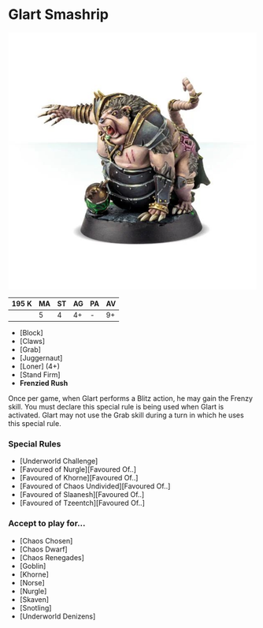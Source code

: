 # Glart Smashrip

![](../media/starplayers/GlartSmashrip01.jpg)

| 195 K  | MA | ST | AG | PA | AV |
| --- | --- | --- | --- | --- | --- |
| | 5 | 4 | 4+ | - | 9+ |

* [Block]
* [Claws]
* [Grab]
* [Juggernaut]
* [Loner] (4+)
* [Stand Firm]
* **Frenzied Rush**

Once per game, when Glart performs a Blitz action, he may gain the Frenzy skill. You must declare this special rule is being used when Glart is activated. Glart may not use the Grab skill during a turn in which he uses this special rule.

### Special Rules
* [Underworld Challenge]
* [Favoured of Nurgle][Favoured Of..]
* [Favoured of Khorne][Favoured Of..]
* [Favoured of Chaos Undivided][Favoured Of..]
* [Favoured of Slaanesh][Favoured Of..]
* [Favoured of Tzeentch][Favoured Of..]

### Accept to play for...
* [Chaos Chosen]
* [Chaos Dwarf]
* [Chaos Renegades]
* [Goblin]
* [Khorne]
* [Norse]
* [Nurgle]
* [Skaven]
* [Snotling]
* [Underworld Denizens]
